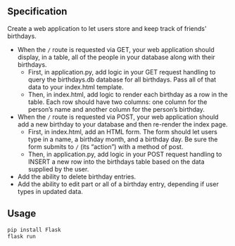 ## Specification

Create a web application to let users store and keep track of friends' birthdays.

* When the ```/``` route is requested via GET, your web application should display, in a table, all of the people in your database along with their birthdays.
    * First, in application.py, add logic in your GET request handling to query the birthdays.db database for all birthdays. Pass all of that data to your index.html template.
    * Then, in index.html, add logic to render each birthday as a row in the table. Each row should have two columns: one column for the person’s name and another column for the person’s birthday.
* When the ```/``` route is requested via POST, your web application should add a new birthday to your database and then re-render the index page.
    * First, in index.html, add an HTML form. The form should let users type in a name, a birthday month, and a birthday day. Be sure the form submits to ```/``` (its “action”) with a method of post.
    * Then, in application.py, add logic in your POST request handling to INSERT a new row into the birthdays table based on the data supplied by the user.
* Add the ability to delete birthday entries.
* Add the ability to edit part or all of a birthday entry, depending if user types in updated data.

## Usage
```bash
pip install Flask
flask run
```
